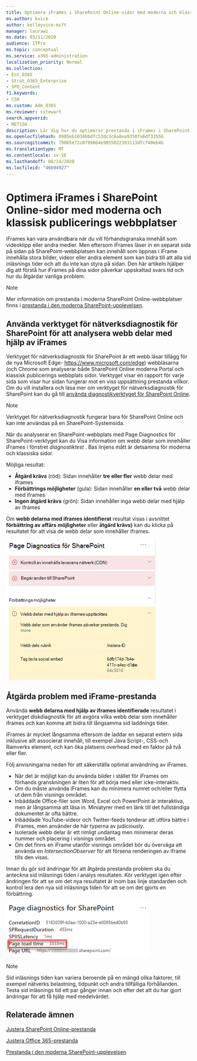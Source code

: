 ```yaml
---
title: Optimera iFrames i SharePoint Online-sidor med moderna och klassisk publicerings webbplatser
ms.author: kvice
author: kelleyvice-msft
manager: laurawi
ms.date: 03/11/2020
audience: ITPro
ms.topic: conceptual
ms.service: o365-administration
localization_priority: Normal
ms.collection:
- Ent_O365
- Strat_O365_Enterprise
- SPO_Content
f1.keywords:
- CSH
ms.custom: Adm_O365
ms.reviewer: sstewart
search.appverid:
- MET150
description: Lär dig hur du optimerar prestanda i iFrames i SharePoint Online-sidor för moderna och klassisk publicerings webbplatser.
ms.openlocfilehash: 8985eb1038bbdfc53dc3c6a8ea9350fa6df33556
ms.sourcegitcommit: 79065e72c0799064e9055022393113dfcf40eb4b
ms.translationtype: MT
ms.contentlocale: sv-SE
ms.lasthandoff: 08/14/2020
ms.locfileid: "46694927"
---
```

# <a name="optimize-iframes-in-sharepoint-online-modern-and-classic-publishing-site-pages"></a>Optimera iFrames i SharePoint Online-sidor med moderna och klassisk publicerings webbplatser

iFrames kan vara användbara när du vill förhandsgranska innehåll som videoklipp eller andra medier. Men eftersom iFrames läser in en separat sida på sidan på SharePoint-webbplatsen kan innehåll som öppnas i iFrame innehålla stora bilder, videor eller andra element som kan bidra till att alla sid inläsnings tider och att du inte kan styra på sidan. Den här artikeln hjälper dig att förstå hur iFrames på dina sidor påverkar uppskattad svars tid och hur du åtgärdar vanliga problem.

>[!NOTE]
>Mer information om prestanda i moderna SharePoint Online-webbplatser finns i [prestanda i den moderna SharePoint-upplevelsen](https://docs.microsoft.com/sharepoint/modern-experience-performance).

## <a name="use-the-page-diagnostics-for-sharepoint-tool-to-analyze-web-parts-using-iframes"></a>Använda verktyget för nätverksdiagnostik för SharePoint för att analysera webb delar med hjälp av iFrames

Verktyget för nätverksdiagnostik för SharePoint är ett webb läsar tillägg för de nya Microsoft Edge- https://www.microsoft.com/edge) webbläsarna (och Chrome som analyserar både SharePoint Online moderna Portal och klassisk publicerings webbplats sidor. Verktyget visar en rapport för varje sida som visar hur sidan fungerar mot en viss uppsättning prestanda villkor. Om du vill installera och läsa mer om verktyget för nätverksdiagnostik för SharePoint kan du gå till [använda diagnostikverktyget för SharePoint Online](page-diagnostics-for-spo.md).

>[!NOTE]
>Verktyget för nätverksdiagnostik fungerar bara för SharePoint Online och kan inte användas på en SharePoint-Systemsida.

När du analyserar en SharePoint-webbplats med Page Diagnostics för SharePoint-verktyget kan du Visa information om webb delar som innehåller iFrames i fönstret _diagnostiktest_ . Bas linjens mått är detsamma för moderna och klassiska sidor.

Möjliga resultat:

- **Åtgärd krävs** (röd): Sidan innehåller **tre eller fler** webb delar med iframes
- **Förbättrings möjligheter** (gula): Sidan innehåller **en eller två** webb delar med iframes
- **Ingen åtgärd krävs** (grön): Sidan innehåller inga webb delar med hjälp av iframes

Om **webb delarna med iframes identifierat** resultat visas i avsnittet **förbättring av affärs möjligheter** eller **åtgärd krävs)** kan du klicka på resultatet för att visa de webb delar som innehåller iframes.

![Resultat för verktyget Nätverksdiagnostik](../media/modern-portal-optimization/pagediag-iframe-yellow.png)

## <a name="remediate-iframe-performance-issues"></a>Åtgärda problem med iFrame-prestanda

Använda **webb delarna med hjälp av iframes identifierade** resultatet i verktyget diskdiagnostik för att avgöra vilka webb delar som innehåller iframes och kan komma att bidra till långsamma sid laddnings tider.

iFrames är mycket långsamma eftersom de laddar en separat extern sida inklusive allt associerat innehåll, till exempel Java Script-, CSS-och Ramverks element, och kan öka platsens overhead med en faktor på två eller fler.

Följ anvisningarna nedan för att säkerställa optimal användning av iFrames.

- När det är möjligt kan du använda bilder i stället för iFrames om förhands granskningen är liten för att börja med eller icke-interaktiv.
- Om du måste använda iFrames kan du minimera numret och/eller flytta ut dem från visnings området.
- Inbäddade Office-filer som Word, Excel och PowerPoint är interaktiva, men är långsamma att läsa in. Miniatyrer med en länk till det fullständiga dokumentet är ofta bättre.
- Inbäddade YouTube-videor och Twitter-feeds tenderar att utföra bättre i iFrames, men använder de här typerna av judiciously.
- Isolerade webb delar är ett rimligt undantag men minimerar deras nummer och placering i visnings området.
- Om det finns en iFrame utanför visnings området bör du överväga att använda en _IntersectionObserver_ för att försena renderingen av iframe tills den visas.

Innan du gör sid ändringar för att åtgärda prestanda problem ska du anteckna sid inläsnings tiden i analys resultaten. Kör verktyget igen efter ändringen för att se om det nya resultatet är inom bas linje standarden och kontrol lera den nya sid inläsnings tiden för att se om det gjorts en förbättring.

![Tids resultat för sid inläsning](../media/modern-portal-optimization/pagediag-page-load-time.png)

>[!NOTE]
>Sid inläsnings tiden kan variera beroende på en mängd olika faktorer, till exempel nätverks belastning, tidpunkt och andra tillfälliga förhållanden. Testa sid inläsnings tid ett par gånger innan och efter det att du har gjort ändringar för att få hjälp med medelvärdet.

## <a name="related-topics"></a>Relaterade ämnen

[Justera SharePoint Online-prestanda](tune-sharepoint-online-performance.md)

[Justera Office 365-prestanda](tune-microsoft-365-performance.md)

[Prestanda i den moderna SharePoint-upplevelsen](https://docs.microsoft.com/sharepoint/modern-experience-performance)
